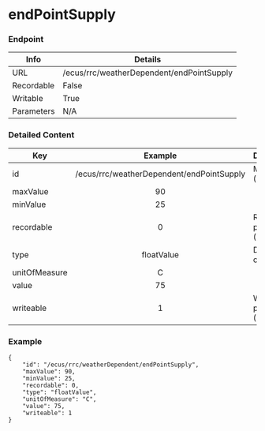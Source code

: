 # endPointSupply



### Endpoint

| Info  | Details |
| ------------- | ------------- |
| URL   | /ecus/rrc/weatherDependent/endPointSupply   |
| Recordable   | False   |
| Writable   | True   |
| Parameters  | N/A  |

### Detailed Content

|  Key  | Example | Description |
| ------------- | :------: | ------------------------------ |
|  id | /ecus/rrc/weatherDependent/endPointSupply | Message ID (URL) |
|  maxValue | 90 |  |
|  minValue | 25 |  |
|  recordable | 0 | Recordable parameter (0=No) |
|  type | floatValue | Data type of value |
|  unitOfMeasure | C |  |
|  value | 75 |  |
|  writeable | 1 | Writable parameter (0=No) |



### Example
```
{
    "id": "/ecus/rrc/weatherDependent/endPointSupply",
    "maxValue": 90,
    "minValue": 25,
    "recordable": 0,
    "type": "floatValue",
    "unitOfMeasure": "C",
    "value": 75,
    "writeable": 1
}
```
